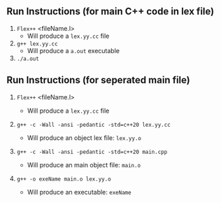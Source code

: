 ## Run Instructions (for main C++ code in lex file)
1. `Flex++` <fileName.l>
    - Will produce a `lex.yy.cc` file
2. `g++ lex.yy.cc`
    - Will produce a `a.out` executable
3. `./a.out`


## Run Instructions (for seperated main file)
1. `Flex++` <fileName.l>
    - Will produce a `lex.yy.cc` file

2. `g++ -c -Wall -ansi -pedantic -std=c++20 lex.yy.cc`
    - Will produce an object lex file: `lex.yy.o`

3. `g++ -c -Wall -ansi -pedantic -std=c++20 main.cpp`
    - Will produce an main object file: `main.o`

4. `g++ -o exeName main.o lex.yy.o`
    - Will produce an executable: `exeName`